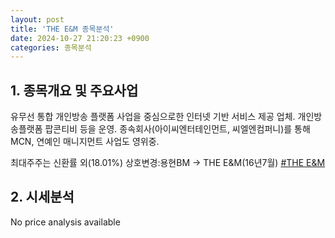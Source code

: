 ```yaml
---
layout: post
title: 'THE E&M 종목분석'
date: 2024-10-27 21:20:23 +0900
categories: 종목분석
---
```


## 1. 종목개요 및 주요사업

유무선 통합 개인방송 플랫폼 사업을 중심으로한 인터넷 기반 서비스 제공 업체. 개인방송플랫폼 팝콘티비 등을 운영. 종속회사(아이씨엔터테인먼트, 씨엘엔컴퍼니)를 통해 MCN, 연예인 매니지먼트 사업도 영위중.

최대주주는 신환률 외(18.01%) 상호변경:용현BM -> THE E&M(16년7월)
[#THE E&M](#)

## 2. 시세분석

No price analysis available
